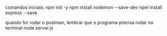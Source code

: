 comandos iniciais:
npm init -y
npm install nodemon --save-dev
npm install express --save

quando for rodar o postman, lembrar que o programa precisa rodar no terminal
node server.js
